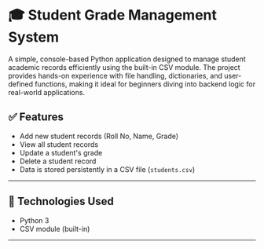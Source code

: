 # 🎓 Student Grade Management System

A simple, console-based Python application designed to manage student academic records efficiently using the built-in CSV module. The project provides hands-on experience with file handling, dictionaries, and user-defined functions, making it ideal for beginners diving into backend logic for real-world applications.

## ✅ Features

- Add new student records (Roll No, Name, Grade)
- View all student records
- Update a student's grade
- Delete a student record
- Data is stored persistently in a CSV file (`students.csv`)

---

## 📂 Technologies Used

- Python 3
- CSV module (built-in)

---
